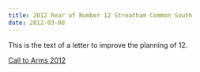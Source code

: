 ```yaml
---
title: 2012 Rear of Number 12 Streatham Common South
date: 2012-03-08
---
```



This is the text of a letter to improve the planning of 12.

 [Call to Arms 2012](/2012/2012_03_23_11_34_27.pdf)